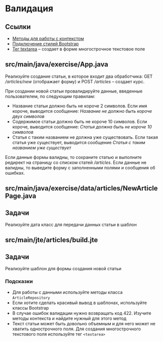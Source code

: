 # Валидация

## Ссылки

* [Методы для работы с контекстом](https://javalin.io/documentation#context)
* [Подключение стилей Bootstrap](https://getbootstrap.com/docs/5.1/getting-started/introduction/#css)
* [Тег textarea](https://developer.mozilla.org/en-US/docs/Web/HTML/Element/textarea) – создает в форме многострочное текстовое поле

## src/main/java/exercise/App.java

Реализуйте создание статьи, в которое входит два обработчика: GET */articles/new* (отображает форму) и POST */articles* – создает курс.

При создании новой статьи провалидируйте данные, введенные пользователем, по следующим правилам:

* Название статьи должно быть не короче 2 символов. Если имя короче, выводится сообщение: *Название не должно быть короче двух символов*
* Содержимое статьи должно быть не короче 10 символов. Если короче, выводится сообщение: *Статья должна быть не короче 10 символов*
* Статья с таким названием не должна уже существовать. Если такая статья уже существует, выводится сообщение *Статья с таким названием уже существует*

Если данные формы валидны, то сохраните статью и выполните редирект на страницу со списком статей */articles*. Если данные не валидны, то выведите форму с заполненными полями и сообщения об ошибках.

## src/main/java/exercise/data/articles/NewArticlePage.java

## Задачи

Реализуйте дата класс для передачи данных статьи в шаблон

## src/main/jte/articles/build.jte

## Задачи

Реализуйте шаблон для формы создания новой статьи

### Подсказки

* Для работы с данными используйте методы класса `ArticleRepository`
* Если хотите сделать красивый вывод в шаблонах, используйте классы Bootstrap
* В случае ошибок валидации нужно возвращать код 422. Изучите методы контекста и найдите нужный для этого метод
* Текст статьи может быть довольно объемным и для него может не хватить однострочного поля. Для создания многострочного текстового поля используйте тег `<textarea>`
